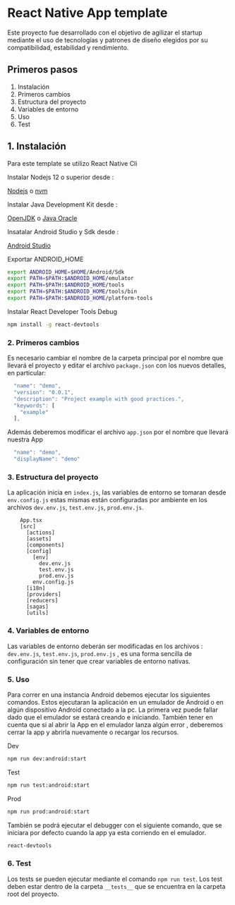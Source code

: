 # React Native App template

Este proyecto fue desarrollado con el objetivo de agilizar el startup mediante el uso de tecnologías y patrones de diseño elegidos por su compatibilidad, estabilidad y rendimiento.

## Primeros pasos

1. Instalación
2. Primeros cambios
3. Estructura del proyecto
4. Variables de entorno
5. Uso
6. Test

## 1. Instalación

Para este template se utilizo React Native Cli

Instalar Nodejs 12 o superior desde : 

[Nodejs](https://nodejs.org/es/)
o 
[nvm](https://github.com/nvm-sh/nvm)

Instalar Java Development Kit desde :

[OpenJDK](http://openjdk.java.net/)
o
[Java Oracle](https://www.oracle.com/java/technologies/javase-downloads.html)

Insatalar Android Studio y Sdk desde : 

[Android Studio](https://developer.android.com/studio/index.html)

Exportar ANDROID_HOME

```bash
export ANDROID_HOME=$HOME/Android/Sdk
export PATH=$PATH:$ANDROID_HOME/emulator
export PATH=$PATH:$ANDROID_HOME/tools
export PATH=$PATH:$ANDROID_HOME/tools/bin
export PATH=$PATH:$ANDROID_HOME/platform-tools
```

Instalar React Developer Tools Debug

```bash
npm install -g react-devtools
```


### 2. Primeros cambios

Es necesario cambiar el nombre de la carpeta principal por el nombre que llevará el proyecto y editar el archivo `package.json` con los nuevos detalles, en particular:

```javascript
  "name": "demo",
  "version": "0.0.1",
  "description": "Project example with good practices.",
  "keywords": [
    "example"
  ],
  ```

Además deberemos modificar el archivo `app.json` por el nombre que llevará nuestra App

```javascript
  "name": "demo",
  "displayName": "demo"
  ```

### 3. Estructura del proyecto

La aplicación inicia en `index.js`, las variables de entorno se tomaran desde `env.config.js` estas mismas están configuradas por ambiente en los archivos `dev.env.js`, `test.env.js`, `prod.env.js`.


		App.tsx
		[src]
		  [actions]
		  [assets]
		  [components]
		  [config]
		    [env]
		      dev.env.js
		      test.env.js
		      prod.env.js
		    env.config.js
		  [i18n]
		  [providers]
		  [reducers]
		  [sagas]
		  [utils]

### 4. Variables de entorno

Las variables de entorno deberán ser modificadas en los archivos : `dev.env.js`, `test.env.js`, `prod.env.js` , es una forma sencilla de configuración sin tener que crear variables de entorno nativas.


### 5. Uso
Para correr en una instancia Android debemos ejecutar los siguientes comandos.
Estos ejecutaran la aplicación en un emulador de Android o en algún dispositivo
Android conectado a la pc. La primera vez puede fallar dado que el emulador se estará creando e iniciando. También tener en cuenta que si al abrir la App en el emulador lanza algún error , deberemos cerrar la app y abrirla nuevamente o recargar los recursos.

Dev

```bash
npm run dev:android:start
```

Test

```bash
npm run test:android:start
```

Prod

```bash
npm run prod:android:start

```

También se podrá ejecutar el debugger con el siguiente comando, que se iniciara por defecto cuando la app ya esta corriendo en el emulador.


```bash
react-devtools
```

### 6. Test

Los tests se pueden ejecutar mediante el comando `npm run test`. Los test deben estar dentro de la carpeta `__tests__` que se encuentra en la carpeta root del proyecto.